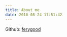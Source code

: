 ```yaml
---
title: About me
date: 2016-08-24 17:51:42
---
```


Github: [ferygood](https://github.com/ferygood)

